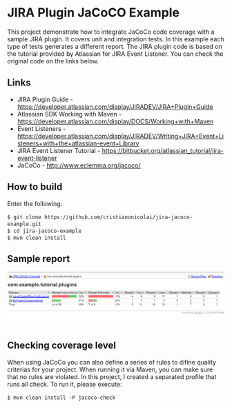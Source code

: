 JIRA Plugin JaCoCO Example
==========================

This project demonstrate how to integrate JaCoCo code coverage with a sample JIRA plugin.
It covers unit and integration tests.
In this example each type of tests generates a different report.
The JIRA plugin code is based on the tutorial provided by Atlassian for JIRA Event Listener. You can check the original code on the links below.

## Links

- JIRA Plugin Guide - https://developer.atlassian.com/display/JIRADEV/JIRA+Plugin+Guide
- Atlassian SDK Working with Maven - https://developer.atlassian.com/display/DOCS/Working+with+Maven
- Event Listeners - https://developer.atlassian.com/display/JIRADEV/Writing+JIRA+Event+Listeners+with+the+atlassian-event+Library
- JIRA Event Listener Tutorial - https://bitbucket.org/atlassian_tutorial/jira-event-listener
- JaCoCo - http://www.eclemma.org/jacoco/

## How to build

Enter the following:

	$ git clone https://github.com/cristianonicolai/jira-jacoco-example.git
	$ cd jira-jacoco-example
	$ mvn clean install

## Sample report

![JaCoCo Report](/jacoco-report.png)

## Checking coverage level

When using JaCoCo you can also define a series of rules to difine quality criterias for your project.
When running it via Maven, you can make sure that no rules are violated.
In this project, I created a separated profile that runs all check. To run it, please execute:

	$ mvn clean install -P jacoco-check
